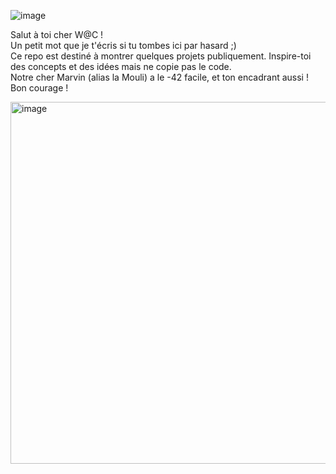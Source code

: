 ![image](https://github.com/twnguydev/Epitech/assets/154362306/188b944e-d866-4e33-8fc5-2a33878f529e)

Salut à toi cher W@C !<br>
Un petit mot que je t'écris si tu tombes ici par hasard ;)<br>
Ce repo est destiné à montrer quelques projets publiquement. Inspire-toi des concepts et des idées mais ne copie pas le code.<br>
Notre cher Marvin (alias la Mouli) a le -42 facile, et ton encadrant aussi !<br>
Bon courage !

<img width="579" alt="image" src="https://github.com/twnguydev/Epitech/assets/154362306/66eeb75d-5f4c-49eb-b306-74b508d663c9">
